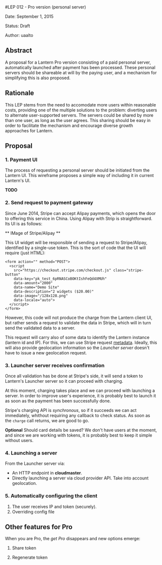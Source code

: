 #LEP 012 - Pro version (personal server)

Date:   September 1, 2015

Status: Draft

Author: uaalto

## Abstract

A proposal for a Lantern Pro version consisting of a paid personal server, automatically launched after payment has been processed. These personal servers should be shareable at will by the paying user, and a mechanism for simplifying this is also proposed.

## Rationale

This LEP stems from the need to accomodate more users within reasonable costs, providing one of the multiple solutions to the problem: diverting users to alternate user-supported servers. The servers could be shared by more than one user, as long as the user agrees. This sharing should be easy in order to facilitate the mechanism and encourage diverse growth approaches for Lantern.


## Proposal

### 1. Payment UI

The process of requesting a personal server should be initiated from the Lantern UI. This wireframe proposes a simple way of including it in current Lantern's UI.

**TODO**


### 2. Send request to payment gateway

Since June 2014, Stripe can accept Alipay payments, which opens the door to offering this service in China. Using Alipay with Strip is straightforward. Its UI is as follows:


** IMage of Stripe/Alipay **

This UI widget will be responsible of sending a request to Stripe/Alipay, identified by a single-use token. This is the sort of code that the UI will require (just HTML):

```
<form action="" method="POST">
  <script
    src="https://checkout.stripe.com/checkout.js" class="stripe-button"
    data-key="pk_test_6pRNASCoBOKtIshFeQd4XMUh"
    data-amount="2000"
    data-name="Demo Site"
    data-description="2 widgets ($20.00)"
    data-image="/128x128.png"
    data-locale="auto">
  </script>
</form>
```

However, this code will not produce the charge from the Lantern client UI, but rather sends a request to validate the data in Stripe, which will in turn send the validated data to a server.

This request will carry also of some data to identify the Lantern instance (lantern id and IP). For this, we can use Stripe request [metadata](https://stripe.com/docs/api#metadata). Ideally, this will also provide geolocation information so the *Launcher server* doesn't have to issue a new geolocation request.


### 3. Launcher server receives confirmation

Once all validation has be done at Stripe's side, it will send a token to Lantern's Launcher server so it can proceed with charging.

At this moment, charging takes place and we can proceed with launching a server. In order to improve user's experience, it is probably best to launch it as soon as the payment has been successfully done.

Stripe's charging API is *synchronous*, so if it succeeds we can act immediately, whithout requiring any callback to check status. As soon as the `charge` call returns, we are good to go.

**Optional**
Should card details be saved? We don't have users at the moment, and since we are working with tokens, it is probably best to keep it simple without users.



### 4. Launching a server

From the Launcher server via:

* An HTTP endpoint in **cloudmaster**.
* Directly launching a server via cloud provider API. Take into account geolocation.


### 5. Automatically configuring the client

1. The user receives IP and token (securely).
1. Overriding config file








## Other features for Pro

When you are Pro, the *get Pro* disappears and new options emerge:

1. Share token

2. Regenerate token

